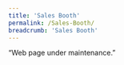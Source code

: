 ```yaml
---
title: 'Sales Booth'
permalink: /Sales-Booth/
breadcrumb: 'Sales Booth'
---
```

“Web page under maintenance.”
